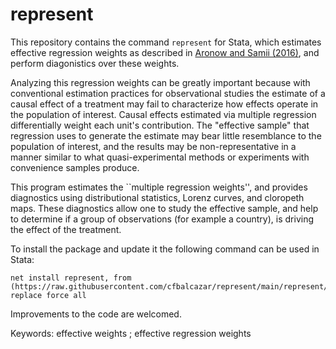 # represent

This repository contains the command ```represent``` for Stata, which estimates effective regression weights as described in [Aronow and Samii (2016)](https://onlinelibrary.wiley.com/doi/abs/10.1111/ajps.12185), and perform diagonistics over these weights. 

Analyzing this regression weights can be greatly important because with conventional estimation practices for observational studies the estimate of a causal effect of a treatment may fail to characterize how effects operate in the population of interest. Causal effects estimated via multiple regression differentially weight each unit's contribution. The "effective sample" that regression uses to generate the estimate may bear little resemblance to the population of interest, and the results may be non-representative in a manner similar to what quasi-experimental methods or experiments with convenience samples produce. 

This program estimates the ``multiple regression weights'', and provides diagnostics using distributional statistics, Lorenz curves, and cloropeth maps. These diagnostics allow one to study the effective sample, and help to determine if a group of observations (for example a country), is driving the effect of the treatment. 

To install the package and update it the following command can be used in Stata:
```
net install represent, from (https://raw.githubusercontent.com/cfbalcazar/represent/main/represent/) replace force all
```

Improvements to the code are welcomed.

Keywords: effective weights ; effective regression weights

